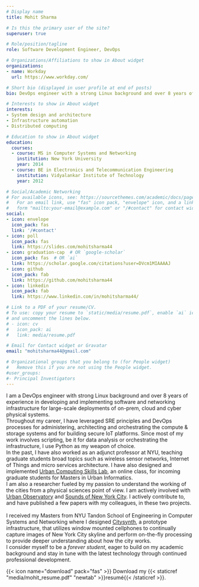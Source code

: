 ```yaml
---
# Display name
title: Mohit Sharma

# Is this the primary user of the site?
superuser: true

# Role/position/tagline
role: Software Development Engineer, DevOps

# Organizations/Affiliations to show in About widget
organizations:
- name: Workday
  url: https://www.workday.com/

# Short bio (displayed in user profile at end of posts)
bio: DevOps engineer with a strong Linux background and over 8 years of experience in developing and implementing software and networking infrastructure for large-scale deployments.

# Interests to show in About widget
interests:
- System design and architecture
- Infrastructure automation
- Distributed computing

# Education to show in About widget
education:
  courses:
  - course: MS in Computer Systems and Networking
    institution: New York University
    year: 2014
  - course: BE in Electronics and Telecommunication Engineering
    institution: Vidyalankar Institute of Technology
    year: 2012

# Social/Academic Networking
# For available icons, see: https://sourcethemes.com/academic/docs/page-builder/#icons
#   For an email link, use "fas" icon pack, "envelope" icon, and a link in the
#   form "mailto:your-email@example.com" or "/#contact" for contact widget.
social:
- icon: envelope
  icon_pack: fas
  link: '/#contact'
- icon: poll
  icon_pack: fas
  link: https://slides.com/mohitsharma44
- icon: graduation-cap  # OR `google-scholar`
  icon_pack: fas  # OR `ai`
  link: https://scholar.google.com/citations?user=DVcm1MIAAAAJ
- icon: github
  icon_pack: fab
  link: https://github.com/mohitsharma44
- icon: linkedin
  icon_pack: fab
  link: https://www.linkedin.com/in/mohitsharma44/

# Link to a PDF of your resume/CV.
# To use: copy your resume to `static/media/resume.pdf`, enable `ai` icons in `params.toml`, 
# and uncomment the lines below.
# - icon: cv
#   icon_pack: ai
#   link: media/resume.pdf

# Email for Contact widget or Gravatar
email: "mohitsharma44@gmail.com"

# Organizational groups that you belong to (for People widget)
#   Remove this if you are not using the People widget.
#user_groups:
#- Principal Investigators
---
```


I am a DevOps engineer with strong Linux background and over 8 years of experience in developing and implementing software and networking infrastructure for large-scale deployments of on-prem, cloud and cyber physical systems.
<br/>
Throughout my career, I have leveraged SRE principles and DevOps processes for administering, architecting and orchestrating the compute & storage systems and for building secure IoT platforms. Since most of my work involves scripting, be it for data analysis or orchestrating the infrastructure, I use Python as my weapon of choice.
<br/>
In the past, I have also worked as an adjunct professor at NYU, teaching graduate students broad topics such as wireless sensor networks, Internet of Things and micro services architecture. I have also designed and implemented [Urban Computing Skills Lab](https://ucsl.cusp.nyu.edu), an online class, for incoming graduate students for Masters in Urban Informatics.
<br/>
I am also a researcher fueled by my passion to understand the working of the cities from a physical sciences point of view. I am actively involved with [Urban Observatory](http://cuspuo.org) and [Sounds of New York City](https://sonycproject.com). I actively contribute to, and have published a few papers with my colleagues, in these two projects.
<br/><br/>
I received my Masters from NYU Tandon School of Engineering in Computer Systems and Networking where I designed [Citysynth](https://sharmamohit.com/work/project/citysynth/), a prototype infrastructure, that utilizes window mounted cellphones to continually capture images of New York City skyline and perform on-the-fly processing to provide deeper understanding about how the city works.
<br/>
I consider myself to be a *forever student*, eager to build on my academic background and stay in tune with the latest technology through continued professional development.

{{< icon name="download" pack="fas" >}} Download my {{< staticref "media/mohit_resume.pdf" "newtab" >}}resumé{{< /staticref >}}.
